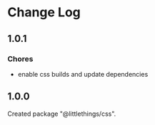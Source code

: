 # Change Log

## 1.0.1

### Chores

- enable css builds and update dependencies


## 1.0.0

Created package "@littlethings/css".

